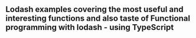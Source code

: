 
## Lodash examples covering the most useful and interesting functions and also taste of Functional programming with lodash  - using TypeScript

